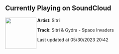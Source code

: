 ## Currently Playing on SoundCloud

[<img align="left" width="100" src="https://i1.sndcdn.com/artworks-F549C0FNzahyBrOp-rxhzMg-t500x500.jpg">](https://soundcloud.com/sitri-dnb/sitri-gydra-space-invaders)

**Artist**: Sitri 

**Track**: Sitri & Gydra - Space Invaders

Last updated at 05/30/2023 20:42
